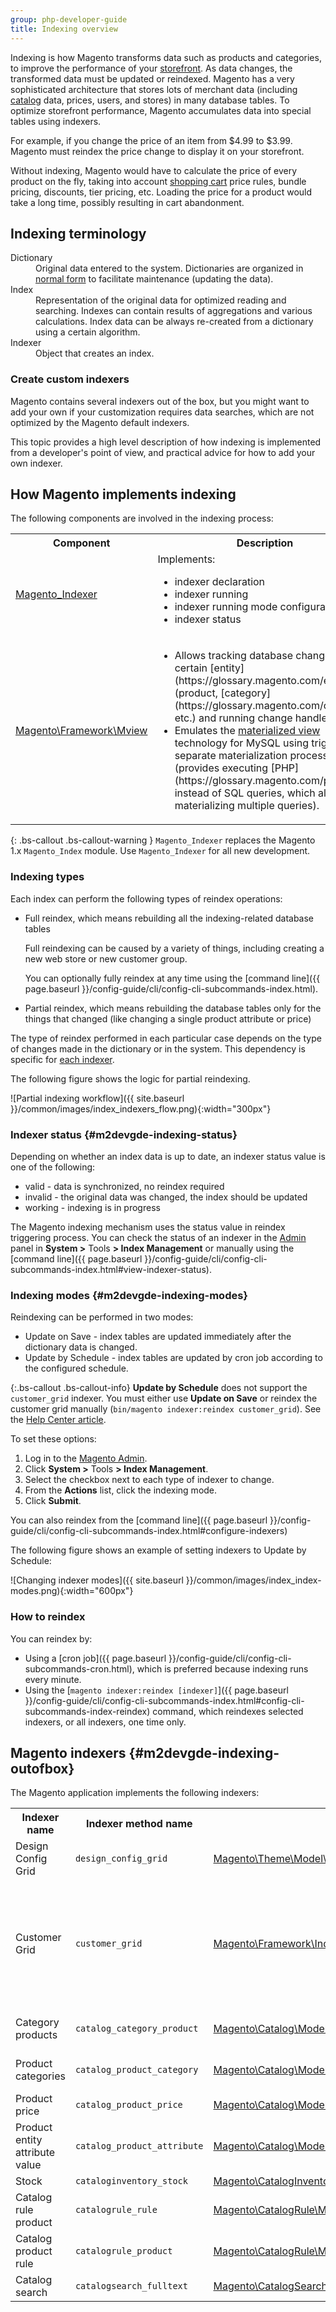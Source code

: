 ```yaml
---
group: php-developer-guide
title: Indexing overview
---
```


Indexing is how Magento transforms data such as products and categories, to improve the performance of your [storefront](https://glossary.magento.com/storefront). As data changes, the transformed data must be updated or reindexed. Magento has a very sophisticated architecture that stores lots of merchant data (including [catalog](https://glossary.magento.com/catalog) data, prices, users, and stores) in many database tables. To optimize storefront performance, Magento accumulates data into special tables using indexers.

For example, if you change the price of an item from $4.99 to $3.99. Magento must reindex the price change to display it on your storefront.

Without indexing, Magento would have to calculate the price of every product on the fly, taking into account [shopping cart](https://glossary.magento.com/shopping-cart) price rules, bundle pricing, discounts, tier pricing, etc. Loading the price for a product would take a long time, possibly resulting in cart abandonment.

## Indexing terminology

<dl><dt>Dictionary</dt>

<dd>Original data entered to the system. Dictionaries are organized in <a href="http://en.wikipedia.org/wiki/Database_normalization" target="_blank">normal form</a> to facilitate maintenance (updating the data).</dd>

<dt>Index</dt>

<dd>Representation of the original data for optimized reading and searching. Indexes can contain results of aggregations and various calculations. Index data can be always re-created from a dictionary using a certain algorithm.</dd>

<dt>Indexer</dt>

<dd>Object that creates an index.</dd></dl>

### Create custom indexers

Magento contains several indexers out of the box, but you might want to add your own if your customization requires data searches, which are not optimized by the Magento default indexers.

This topic provides a high level description of how indexing is implemented from a developer's point of view, and practical advice for how to add your own indexer.

## How Magento implements indexing

The following components are involved in the indexing process:

<table>
	<tbody>
		<tr>
			<th>Component</th>
			<th>Description</th>
		</tr>
	<tr>
		<td><a href="{{ site.mage2bloburl }}/{{ page.guide_version }}/app/code/Magento/Indexer" target="_blank">Magento_Indexer</a></td>
		<td>Implements:<ul>
<li>indexer declaration</li>
<li>indexer running</li>
<li>indexer running mode configuration</li>
<li>indexer status</li></ul></td>
	</tr>
	<tr>
		<td><a href="{{ site.mage2bloburl }}/{{ page.guide_version }}/lib/internal/Magento/Framework/Mview" target="_blank">Magento\Framework\Mview</a></td>
		<td><ul>
<li>Allows tracking database changes for a certain [entity](https://glossary.magento.com/entity) (product, [category](https://glossary.magento.com/category), etc.) and running change handler.</li>
<li>Emulates the <a href="http://en.wikipedia.org/wiki/Materialized_view" target="_blank">materialized view</a> technology for MySQL using triggers and separate materialization process (provides executing [PHP](https://glossary.magento.com/php) code instead of SQL queries, which allows materializing multiple queries).</li></ul></td>
	</tr>
</tbody></table>

  {: .bs-callout .bs-callout-warning }
`Magento_Indexer` replaces the Magento 1.x `Magento_Index` module. Use `Magento_Indexer` for all new development.

### Indexing types

Each index can perform the following types of reindex operations:

*	Full reindex, which means rebuilding all the indexing-related database tables

	Full reindexing can be caused by a variety of things, including creating a new web store or new customer group.

	You can optionally fully reindex at any time using the [command line]({{ page.baseurl }}/config-guide/cli/config-cli-subcommands-index.html).

*	Partial reindex, which means rebuilding the database tables only for the things that changed (like changing a single product attribute or price)

The type of reindex performed in each particular case depends on the type of changes made in the dictionary or in the system. This dependency is specific for [each indexer](#m2devgde-indexing-outofbox).

The following figure shows the logic for partial reindexing.

![Partial indexing workflow]({{ site.baseurl }}/common/images/index_indexers_flow.png){:width="300px"}

### Indexer status {#m2devgde-indexing-status}

Depending on whether an index data is up to date, an indexer status value is one of the following:

*	valid - data is synchronized, no reindex required
*	invalid - the original data was changed, the index should be updated
*	working - indexing is in progress

The Magento indexing mechanism uses the status value in reindex triggering process. You can check the status of an indexer in the [Admin](https://glossary.magento.com/admin) panel in **System >** Tools **> Index Management** or manually using the [command line]({{ page.baseurl }}/config-guide/cli/config-cli-subcommands-index.html#view-indexer-status).

### Indexing modes {#m2devgde-indexing-modes}

Reindexing can be performed in two modes:

*	Update on Save - index tables are updated immediately after the dictionary data is changed.
*	Update by Schedule - index tables are updated by cron job according to the configured schedule.

{:.bs-callout .bs-callout-info}
**Update by Schedule** does not support the `customer_grid` indexer. You must either use **Update on Save** or reindex the customer grid manually (`bin/magento indexer:reindex customer_grid`). See the [Help Center article](https://support.magento.com/hc/en-us/articles/360025481892-New-customer-records-are-not-displayed-in-the-Customers-grid-after-importing-them-from-CSV).

To set these options:

1.	Log in to the [Magento Admin](https://glossary.magento.com/magento-admin).
2.	Click **System >** Tools **> Index Management**.
3.	Select the checkbox next to each type of indexer to change.
4.	From the **Actions** list, click the indexing mode.
5.	Click **Submit**.

You can also reindex from the [command line]({{ page.baseurl }}/config-guide/cli/config-cli-subcommands-index.html#configure-indexers)

The following figure shows an example of setting indexers to Update by Schedule:

![Changing indexer modes]({{ site.baseurl }}/common/images/index_index-modes.png){:width="600px"}

### How to reindex

You can reindex by:

*	Using a [cron job]({{ page.baseurl }}/config-guide/cli/config-cli-subcommands-cron.html), which is preferred because indexing runs every minute.
*	Using the [`magento indexer:reindex [indexer]`]({{ page.baseurl }}/config-guide/cli/config-cli-subcommands-index.html#config-cli-subcommands-index-reindex) command, which reindexes selected indexers, or all indexers, one time only.

## Magento indexers {#m2devgde-indexing-outofbox}

The Magento application implements the following indexers:

<table>
	<tbody>
		<tr>
			<th>Indexer name</th>
			<th>Indexer method name</th>
			<th>Indexer class</th>
			<th>Description</th>
		</tr>
	<tr>
		<td>Design Config Grid</td>
		<td><code>design_config_grid</code></td>
		<td><a href="{{ site.mage2bloburl }}/{{ page.guide_version }}/app/code/Magento/Theme/Model/Indexer/Design/Config.php" target="_blank">Magento\Theme\Model\Indexer\Design\Config</a></td>
		<td />
	</tr>
		<tr>
		<td>Customer Grid</td>
		<td><code>customer_grid</code></td>
		<td><a href="{{ site.mage2bloburl }}/{{ page.guide_version }}/lib/internal/Magento/Framework/Indexer/Action/Entity.php" target="_blank">Magento\Framework\Indexer\Action\Entity</a></td>
		<td>Rebuilds the customer grid index.<br><br>Not supported by the <strong>Update by Schedule</strong> indexing mode. See the <a href="https://support.magento.com/hc/en-us/articles/360025481892-New-customer-records-are-not-displayed-in-the-Customers-grid-after-importing-them-from-CSV)">Help Center article</a>.</td>
		<td />
	</tr>
	<tr>
		<td>Category products</td>
		<td><code>catalog_category_product</code></td>
		<td><a href="{{ site.mage2bloburl }}/{{ page.guide_version }}/app/code/Magento/Catalog/Model/Indexer/Category/Product.php" target="_blank">Magento\Catalog\Model\Indexer\Category\Product</a></td>
		<td>Creates category/products association</td>
	</tr>
	<tr>
		<td>Product categories</td>
		<td><code>catalog_product_category</code></td>
		<td><a href="{{ site.mage2bloburl }}/{{ page.guide_version }}/app/code/Magento/Catalog/Model/Indexer/Product/Category.php" target="_blank">Magento\Catalog\Model\Indexer\Product\Category</a></td>
		<td>Creates category/products association</td>
	</tr>
	<tr>
		<td>Product price</td>
		<td><code>catalog_product_price</code></td>
		<td><a href="{{ site.mage2bloburl }}/{{ page.guide_version }}/app/code/Magento/Catalog/Model/Indexer/Product/Price.php" target="_blank">Magento\Catalog\Model\Indexer\Product\Price</a></td>
		<td>Pre-calculates product prices</td>
	</tr>
	<tr>
		<td>Product entity attribute value</td>
		<td><code>catalog_product_attribute</code></td>
		<td><a href="{{ site.mage2bloburl }}/{{ page.guide_version }}/app/code/Magento/Catalog/Model/Indexer/Product/Eav.php" target="_blank">Magento\Catalog\Model\Indexer\Product\Eav</a></td>
		<td>Reorganizes the EAV product structure to flat structure</td>
	</tr>
	<tr>
		<td>Stock</td>
		<td><code>cataloginventory_stock</code></td>
		<td><a href="{{ site.mage2bloburl }}/{{ page.guide_version }}/app/code/Magento/CatalogInventory/Model/Indexer/Stock.php" target="_blank">Magento\CatalogInventory\Model\Indexer\Stock</a></td>
		<td />
	</tr>
	<tr>
		<td>Catalog rule product</td>
		<td><code>catalogrule_rule</code></td>
		<td><a href="{{ site.mage2bloburl }}/{{ page.guide_version }}/app/code/Magento/CatalogRule/Model/Indexer/Rule/RuleProductIndexer.php" target="_blank">Magento\CatalogRule\Model\Indexer\Rule\RuleProductIndexer</a></td>
		<td />
	</tr>
	<tr>
		<td>Catalog product rule</td>
		<td><code>catalogrule_product</code></td>
		<td><a href="{{ site.mage2bloburl }}/{{ page.guide_version }}/app/code/Magento/CatalogRule/Model/Indexer/Product/ProductRuleIndexer.php" target="_blank">Magento\CatalogRule\Model\Indexer\Product\ProductRuleIndexer</a></td>
		<td />
	</tr>
	<tr>
		<td>Catalog search</td>
		<td><code>catalogsearch_fulltext</code></td>
		<td><a href="{{ site.mage2bloburl }}/{{ page.guide_version }}/app/code/Magento/CatalogSearch/Model/Indexer/Fulltext.php" target="_blank">Magento\CatalogSearch\Model\Indexer\Fulltext</a></td>
		<td />
	</tr>
	</tbody>
</table>

